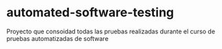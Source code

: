# automated-software-testing
Proyecto que consoidad todas las pruebas realizadas durante el curso de pruebas automatizadas de software
